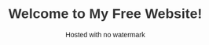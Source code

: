 <!-- index.html -->
<!DOCTYPE html>
<html>
<head>
  <title>My Free Website</title>
  <style>
    body { font-family: Arial, sans-serif; text-align: center; margin-top: 50px; }
    h1 { color: #333; }
  </style>
</head>
<body>
  <h1>Welcome to My Free Website!</h1>
  <p>Hosted with no watermark</p>
</body>
</html>
